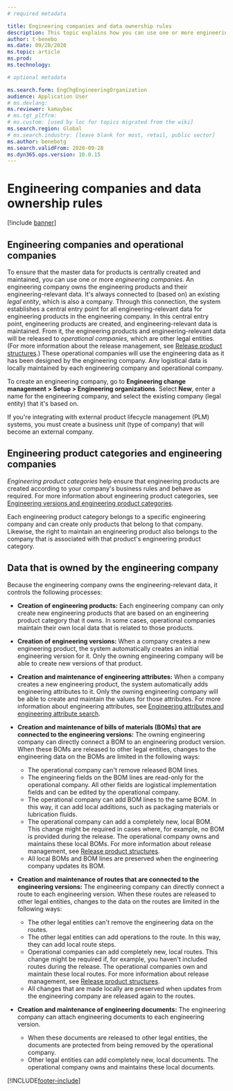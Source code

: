 ```yaml
---
# required metadata

title: Engineering companies and data ownership rules
description: This topic explains how you can use one or more engineering companies to ensure that the master data for products is centrally created and maintained. An engineering company represents the company that owns the engineering products and its engineering-relevant data.
author: t-benebo
ms.date: 09/28/2020
ms.topic: article
ms.prod: 
ms.technology: 

# optional metadata

ms.search.form: EngChgEngineeringOrganization
audience: Application User
# ms.devlang: 
ms.reviewer: kamaybac
# ms.tgt_pltfrm: 
# ms.custom: [used by loc for topics migrated from the wiki]
ms.search.region: Global
# ms.search.industry: [leave blank for most, retail, public sector]
ms.author: benebotg
ms.search.validFrom: 2020-09-28
ms.dyn365.ops.version: 10.0.15
---
```


# Engineering companies and data ownership rules

[!include [banner](../includes/banner.md)]

## Engineering companies and operational companies

To ensure that the master data for products is centrally created and maintained, you can use one or more *engineering companies*. An engineering company owns the engineering products and their engineering-relevant data. It's always connected to (based on) an existing *legal entity*, which is also a company. Through this connection, the system establishes a central entry point for all engineering-relevant data for engineering products in the engineering company. In this central entry point, engineering products are created, and engineering-relevant data is maintained. From it, the engineering products and engineering-relevant data will be released to *operational companies*, which are other legal entities. (For more information about the release management, see [Release product structures](release-product-structure.md).) These operational companies will use the engineering data as it has been designed by the engineering company. Any logistical data is locally maintained by each engineering company and operational company.

To create an engineering company, go to **Engineering change management \> Setup \> Engineering organizations**. Select **New**, enter a name for the engineering company, and select the existing company (legal entity) that it's based on.

If you're integrating with external product lifecycle management (PLM) systems, you must create a business unit (type of company) that will become an external company.

## Engineering product categories and engineering companies

*Engineering product categories* help ensure that engineering products are created according to your company's business rules and behave as required. For more information about engineering product categories, see [Engineering versions and engineering product categories](engineering-versions-product-category.md).

Each engineering product category belongs to a specific engineering company and can create only products that belong to that company. Likewise, the right to maintain an engineering product also belongs to the company that is associated with that product's engineering product category.

## Data that is owned by the engineering company

Because the engineering company owns the engineering-relevant data, it controls the following processes:

- **Creation of engineering products:** Each engineering company can only create new engineering products that are based on an engineering product category that it owns. In some cases, operational companies maintain their own local data that is related to those products.
- **Creation of engineering versions:** When a company creates a new engineering product, the system automatically creates an initial engineering version for it. Only the owning engineering company will be able to create new versions of that product.
- **Creation and maintenance of engineering attributes:** When a company creates a new engineering product, the system automatically adds engineering attributes to it. Only the owning engineering company will be able to create and maintain the values for those attributes. For more information about engineering attributes, see [Engineering attributes and engineering attribute search](engineering-attributes-and-search.md).
- **Creation and maintenance of bills of materials (BOMs) that are connected to the engineering versions:** The owning engineering company can directly connect a BOM to an engineering product version. When these BOMs are released to other legal entities, changes to the engineering data on the BOMs are limited in the following ways:

    - The operational company can't remove released BOM lines.
    - The engineering fields on the BOM lines are read-only for the operational company. All other fields are logistical implementation fields and can be edited by the operational company.
    - The operational company can add BOM lines to the same BOM. In this way, it can add local additions, such as packaging materials or lubrication fluids.
    - The operational company can add a completely new, local BOM. This change might be required in cases where, for example, no BOM is provided during the release. The operational company owns and maintains these local BOMs. For more information about release management, see [Release product structures](release-product-structure.md).
    - All local BOMs and BOM lines are preserved when the engineering company updates its BOM.

- **Creation and maintenance of routes that are connected to the engineering versions:** The engineering company can directly connect a route to each engineering version. When these routes are released to other legal entities, changes to the data on the routes are limited in the following ways:

    - The other legal entities can't remove the engineering data on the routes.
    - The other legal entities can add operations to the route. In this way, they can add local route steps.
    - Operational companies can add completely new, local routes. This change might be required if, for example, you haven't included routes during the release. The operational companies own and maintain these local routes. For more information about release management, see [Release product structures](release-product-structure.md).
    - All changes that are made locally are preserved when updates from the engineering company are released again to the routes.

- **Creation and maintenance of engineering documents:** The engineering company can attach engineering documents to each engineering version.

    - When these documents are released to other legal entities, the documents are protected from being removed by the operational company.
    - Other legal entities can add completely new, local documents. The operational company owns and maintains these local documents.


[!INCLUDE[footer-include](../../includes/footer-banner.md)]